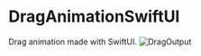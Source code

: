 # DragAnimationSwiftUI
Drag animation made with SwiftUI.
![DragOutput](https://user-images.githubusercontent.com/70090469/139676272-b632820e-a1d1-4fd4-9df6-c5b51d16bb3f.png)
